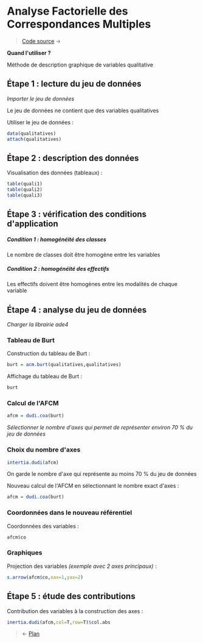 # Analyse Factorielle des Correspondances Multiples

> [Code source](https://github.com/HanBnrd/MementoR/blob/master/src/AFCM.R) &rarr;

**Quand l'utiliser ?**

Méthode de description graphique de variables qualitative


## Étape 1 : lecture du jeu de données
*Importer le jeu de données*

Le jeu de données ne contient que des variables qualitatives  

Utiliser le jeu de données :
```r
data(qualitatives)
attach(qualitatives)
```


## Étape 2 : description des données
Visualisation des données (tableaux) :
```r
table(quali1)
table(quali2)
table(quali3)
```


## Étape 3 : vérification des conditions d'application
##### Condition 1 : homogénéité des classes
Le nombre de classes doit être homogène entre les variables

##### Condition 2 : homogénéité des effectifs
Les effectifs doivent être homogènes entre les modalités de chaque variable


## Étape 4 : analyse du jeu de données
*Charger la librairie ade4*  

### Tableau de Burt
Construction du tableau de Burt :
```r
burt = acm.burt(qualitatives,qualitatives)
```

Affichage du tableau de Burt :
```r
burt
```

### Calcul de l'AFCM
```r
afcm = dudi.coa(burt)
```
*Sélectionner le nombre d'axes qui permet de représenter environ 70 % du jeu de données*  

### Choix du nombre d'axes
```r
intertia.dudi(afcm)
```
On garde le nombre d'axe qui représente au moins 70 % du jeu de données  

Nouveau calcul de l'AFCM en sélectionnant le nombre exact d'axes :
```r
afcm = dudi.coa(burt)
```

### Coordonnées dans le nouveau référentiel
Coordonnées des variables :
```r
afcm$co
```

### Graphiques
Projection des variables *(exemple avec 2 axes principaux)* :
```r
s.arrow(afcm$co,xax=1,yax=2)
```


## Étape 5 : étude des contributions
Contribution des variables à la construction des axes :
```r
inertia.dudi(afcm,col=T,row=T)$col.abs
```


> &larr; [Plan](../README.md)
